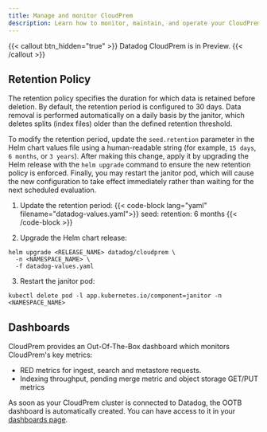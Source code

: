 ```yaml
---
title: Manage and monitor CloudPrem
description: Learn how to monitor, maintain, and operate your CloudPrem deployment
---
```


{{< callout btn_hidden="true" >}}
  Datadog CloudPrem is in Preview.
{{< /callout >}}

## Retention Policy

The retention policy specifies the duration for which data is retained before deletion. By default, the retention period is configured to 30 days. Data removal is performed automatically on a daily basis by the janitor, which deletes splits (index files) older than the defined retention threshold.

To modify the retention period, update the `seed.retention` parameter in the Helm chart values file using a human-readable string (for example, `15 days`, `6 months`, or `3 years`). After making this change, apply it by upgrading the Helm release with the `helm upgrade` command to ensure the new retention policy is enforced. Finally, you may restart the janitor pod, which will cause the new configuration to take effect immediately rather than waiting for the next scheduled evaluation.

1. Update the retention period:
{{< code-block lang="yaml" filename="datadog-values.yaml">}}
seed:
  retention: 6 months
{{< /code-block >}}

2. Upgrade the Helm chart release:
```shell
helm upgrade <RELEASE_NAME> datadog/cloudprem \
  -n <NAMESPACE_NAME> \
  -f datadog-values.yaml
```

3. Restart the janitor pod:
```shell
kubectl delete pod -l app.kubernetes.io/component=janitor -n <NAMESPACE_NAME>
```

## Dashboards

CloudPrem provides an Out-Of-The-Box dashboard which monitors CloudPrem's key metrics:
- RED metrics for ingest, search and metastore requests.
- Indexing throughput, pending merge metric and object storage GET/PUT metrics

As soon as your CloudPrem cluster is connected to Datadog, the OOTB dashboard is automatically created. You can have access to it in your [dashboards page][1].

<!-- ## Alerts, autoscaling, upgrades

Coming soon. -->

[1]: https://app.datadoghq.com/dashboard/lists?q=cloudprem&p=1
